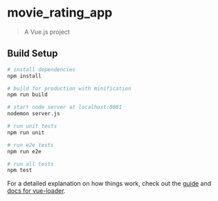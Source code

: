 # movie_rating_app

> A Vue.js project

## Build Setup

``` bash
# install dependencies
npm install

# build for production with minification
npm run build

# start node server at localhost:8081
nodemon server.js

# run unit tests
npm run unit

# run e2e tests
npm run e2e

# run all tests
npm test
```

For a detailed explanation on how things work, check out the [guide](http://vuejs-templates.github.io/webpack/) and [docs for vue-loader](http://vuejs.github.io/vue-loader).
